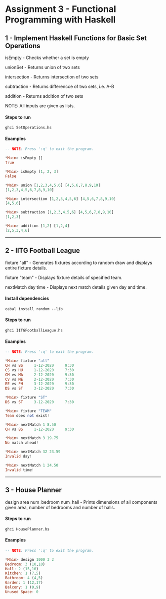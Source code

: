 # Assignment 3 - Functional Programming with Haskell


## 1 - Implement Haskell Functions for Basic Set Operations

isEmpty - Checks whether a set is empty

unionSet - Returns union of two sets

intersection - Returns intersection of two sets

subtraction - Returns differencce of two sets, i.e. A-B

addition - Returns addition of two sets

NOTE: All inputs are given as lists.

#### Steps to run
```shell
ghci SetOperations.hs
```

#### Examples
```haskell
-- NOTE: Press ':q' to exit the program.

*Main> isEmpty []
True

*Main> isEmpty [1, 2, 3]
False

*Main> union [1,2,3,4,5,6] [4,5,6,7,8,9,10]
[1,2,3,4,5,6,7,8,9,10]

*Main> intersection [1,2,3,4,5,6] [4,5,6,7,8,9,10]
[4,5,6]

*Main> subtraction [1,2,3,4,5,6] [4,5,6,7,8,9,10]
[1,2,3]

*Main> addition [1,2] [1,2,4]
[2,5,3,4,6]
```

---

## 2 - IITG Football League

fixture "all" - Generates fixtures according to random draw and displays entire fixture details.

fixture "team" - Displays fixture details of specified team.

nextMatch day time - Displays next match details given day and time.

#### Install dependencies
```shell
cabal install random --lib
```

#### Steps to run
```shell
ghci IITGFootballLeague.hs
```

#### Examples
```haskell
-- NOTE: Press ':q' to exit the program.

*Main> fixture "all"
CH vs BS     1-12-2020     9:30
CS vs HU     1-12-2020     7:30
CM vs MA     2-12-2020     9:30
CV vs ME     2-12-2020     7:30
EE vs PH     3-12-2020     9:30
DS vs ST     3-12-2020     7:30

*Main> fixture "ST"
DS vs ST     3-12-2020     7:30

*Main> fixture "TEAM"
Team does not exist!

*Main> nextMatch 1 8.50
CH vs BS     1-12-2020     9:30

*Main> nextMatch 3 19.75
No match ahead!

*Main> nextMatch 32 23.59
Invalid day!

*Main> nextMatch 1 24.50
Invalid time!
```

---

## 3 - House Planner

design area num_bedroom num_hall - Prints dimensions of all components given area, number of bedrooms and number of halls.

#### Steps to run
```shell
ghci HousePlanner.hs
```

#### Examples
```haskell
-- NOTE: Press ':q' to exit the program.

*Main> design 1000 3 2
Bedroom: 3 (10,10)
Hall: 2 (15,10)
Kitchen: 1 (7,5)
Bathroom: 4 (4,5)
Garden: 1 (12,17)
Balcony: 1 (9,9)
Unused Space: 0
```
